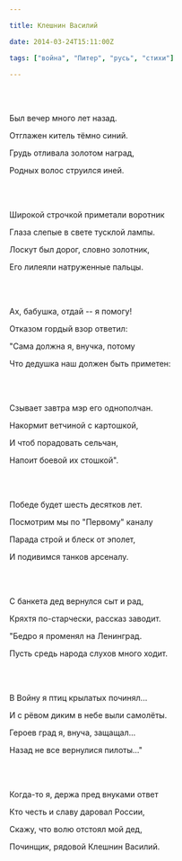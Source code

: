 ```yaml
---

title: Клешнин Василий

date: 2014-03-24T15:11:00Z

tags: ["война", "Питер", "русь", "стихи"]

---
```


<br/><br/>

Был вечер много лет назад.

Отглажен китель тёмно синий.

Грудь отливала золотом наград,

Родных волос струился иней.

<br/><br/>

Широкой строчкой приметали воротник

Глаза слепые в свете тусклой лампы.

Лоскут был дорог, словно золотник,

Его лилеяли натруженные пальцы.

<br/><br/>

Ах, бабушка, отдай -- я помогу!

Отказом гордый взор ответил:

"Сама должна я, внучка, потому

Что дедушка наш должен быть приметен:

<br/><br/>

Сзывает завтра мэр его однополчан.

Накормит ветчиной с картошкой,

И чтоб порадовать сельчан,

Напоит боевой их стошкой".

<br/><br/>

Победе будет шесть десятков лет.

Посмотрим мы по "Первому" каналу

Парада строй и блеск от эполет,

И подивимся танков арсеналу.

<br/><br/>

С банкета дед вернулся сыт и рад,

Кряхтя по-старчески, рассказ заводит.

"Бедро я променял на Ленинград.

Пусть средь народа слухов много ходит.

<br/><br/>

В Войну я птиц крылатых починял...

И с рёвом диким в небе выли самолёты.

Героев град я, внуча, защащал...

Назад не все вернулися пилоты..."

<br/><br/>

Когда-то я, держа пред внуками ответ

Кто честь и славу даровал России,

Скажу, что волю отстоял мой дед,

Починщик, рядовой Клешнин Василий.

<br/><br/>



<br/><br/>

